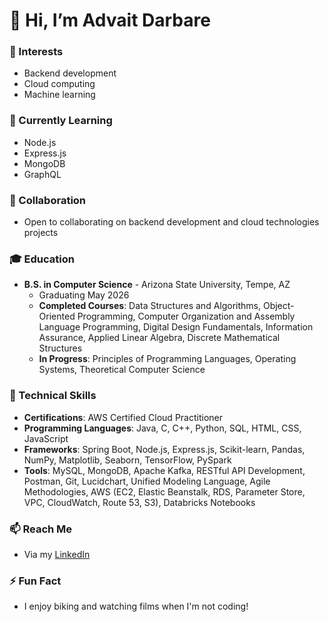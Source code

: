 # 👋 Hi, I’m Advait Darbare

### 👀 Interests
- Backend development
- Cloud computing
- Machine learning

### 🌱 Currently Learning
- Node.js
- Express.js
- MongoDB
- GraphQL

### 💞️ Collaboration
- Open to collaborating on backend development and cloud technologies projects

### 🎓 Education
- **B.S. in Computer Science** - Arizona State University, Tempe, AZ
  - Graduating May 2026
  - **Completed Courses**: Data Structures and Algorithms, Object-Oriented Programming, Computer Organization and Assembly Language Programming, Digital Design Fundamentals, Information Assurance, Applied Linear Algebra, Discrete Mathematical Structures
  - **In Progress**: Principles of Programming Languages, Operating Systems, Theoretical Computer Science

### 💼 Technical Skills
- **Certifications**: AWS Certified Cloud Practitioner
- **Programming Languages**: Java, C, C++, Python, SQL, HTML, CSS, JavaScript
- **Frameworks**: Spring Boot, Node.js, Express.js, Scikit-learn, Pandas, NumPy, Matplotlib, Seaborn, TensorFlow, PySpark
- **Tools**: MySQL, MongoDB, Apache Kafka, RESTful API Development, Postman, Git, Lucidchart, Unified Modeling Language, Agile Methodologies, AWS (EC2, Elastic Beanstalk, RDS, Parameter Store, VPC, CloudWatch, Route 53, S3), Databricks Notebooks

### 📫 Reach Me
- Via my [LinkedIn](https://www.linkedin.com/in/advait-darbare)

### ⚡ Fun Fact
- I enjoy biking and watching films when I'm not coding!
